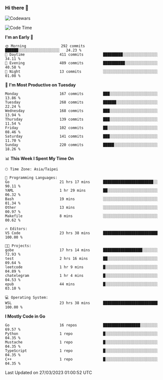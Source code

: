 ### Hi there 👋

![Codewars](https://www.codewars.com/users/omegaatt36/badges/small)

<!--START_SECTION:waka-->
![Code Time](http://img.shields.io/badge/Code%20Time-988%20hrs%2028%20mins-blue)

**I'm an Early 🐤** 

```text
🌞 Morning                292 commits         ██████░░░░░░░░░░░░░░░░░░░   24.23 % 
🌆 Daytime                411 commits         █████████░░░░░░░░░░░░░░░░   34.11 % 
🌃 Evening                489 commits         ██████████░░░░░░░░░░░░░░░   40.58 % 
🌙 Night                  13 commits          ░░░░░░░░░░░░░░░░░░░░░░░░░   01.08 % 
```
📅 **I'm Most Productive on Tuesday** 

```text
Monday                   167 commits         ███░░░░░░░░░░░░░░░░░░░░░░   13.86 % 
Tuesday                  268 commits         ██████░░░░░░░░░░░░░░░░░░░   22.24 % 
Wednesday                168 commits         ███░░░░░░░░░░░░░░░░░░░░░░   13.94 % 
Thursday                 139 commits         ███░░░░░░░░░░░░░░░░░░░░░░   11.54 % 
Friday                   102 commits         ██░░░░░░░░░░░░░░░░░░░░░░░   08.46 % 
Saturday                 141 commits         ███░░░░░░░░░░░░░░░░░░░░░░   11.70 % 
Sunday                   220 commits         █████░░░░░░░░░░░░░░░░░░░░   18.26 % 
```


📊 **This Week I Spent My Time On** 

```text
🕑︎ Time Zone: Asia/Taipei

💬 Programming Languages: 
Go                       21 hrs 17 mins      ███████████████████████░░   90.11 % 
YAML                     1 hr 29 mins        ██░░░░░░░░░░░░░░░░░░░░░░░   06.32 % 
Bash                     19 mins             ░░░░░░░░░░░░░░░░░░░░░░░░░   01.34 % 
Other                    13 mins             ░░░░░░░░░░░░░░░░░░░░░░░░░   00.97 % 
Makefile                 8 mins              ░░░░░░░░░░░░░░░░░░░░░░░░░   00.62 % 

🔥 Editors: 
VS Code                  23 hrs 38 mins      █████████████████████████   100.00 % 

🐱‍💻 Projects: 
gobe                     17 hrs 14 mins      ██████████████████░░░░░░░   72.93 % 
test                     2 hrs 16 mins       ██░░░░░░░░░░░░░░░░░░░░░░░   09.64 % 
leetcode                 1 hr 9 mins         █░░░░░░░░░░░░░░░░░░░░░░░░   04.89 % 
chatelegram              1 hr 4 mins         █░░░░░░░░░░░░░░░░░░░░░░░░   04.53 % 
epub                     44 mins             █░░░░░░░░░░░░░░░░░░░░░░░░   03.10 % 

💻 Operating System: 
WSL                      23 hrs 38 mins      █████████████████████████   100.00 % 
```

**I Mostly Code in Go** 

```text
Go                       16 repos            █████████████████░░░░░░░░   69.57 % 
Python                   1 repo              █░░░░░░░░░░░░░░░░░░░░░░░░   04.35 % 
Mustache                 1 repo              █░░░░░░░░░░░░░░░░░░░░░░░░   04.35 % 
TypeScript               1 repo              █░░░░░░░░░░░░░░░░░░░░░░░░   04.35 % 
C++                      1 repo              █░░░░░░░░░░░░░░░░░░░░░░░░   04.35 % 
```




 Last Updated on 27/03/2023 01:00:52 UTC
<!--END_SECTION:waka-->

<!--
**omegaatt36/omegaatt36** is a ✨ _special_ ✨ repository because its `README.md` (this file) appears on your GitHub profile.

Here are some ideas to get you started:

- 🔭 I’m currently working on ...
- 🌱 I’m currently learning ...
- 👯 I’m looking to collaborate on ...
- 🤔 I’m looking for help with ...
- 💬 Ask me about ...
- 📫 How to reach me: ...
- 😄 Pronouns: ...
- ⚡ Fun fact: ...
-->
